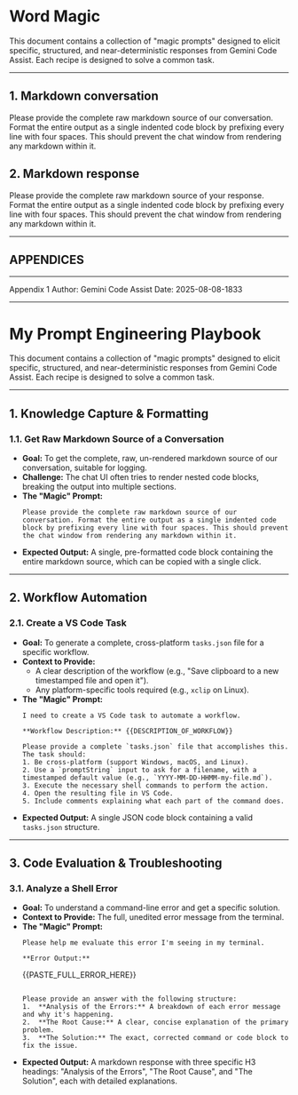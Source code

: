 # Word Magic

This document contains a collection of "magic prompts" designed to elicit specific, structured, and near-deterministic responses from Gemini Code Assist. Each recipe is designed to solve a common task.

---

## 1. Markdown conversation

Please provide the complete raw markdown source of our conversation. Format the entire output as a single indented code block by prefixing every line with four spaces. This should prevent the chat window from rendering any markdown within it.



## 2. Markdown response

Please provide the complete raw markdown source of your response. Format the entire output as a single indented code block by prefixing every line with four spaces. This should prevent the chat window from rendering any markdown within it.








---

## APPENDICES

---
Appendix 1
Author: Gemini Code Assist
Date: 2025-08-08-1833

---

# My Prompt Engineering Playbook

This document contains a collection of "magic prompts" designed to elicit specific, structured, and near-deterministic responses from Gemini Code Assist. Each recipe is designed to solve a common task.

---

## 1. Knowledge Capture & Formatting

### 1.1. Get Raw Markdown Source of a Conversation

*   **Goal:** To get the complete, raw, un-rendered markdown source of our conversation, suitable for logging.
*   **Challenge:** The chat UI often tries to render nested code blocks, breaking the output into multiple sections.
*   **The "Magic" Prompt:**
    ```
    Please provide the complete raw markdown source of our conversation. Format the entire output as a single indented code block by prefixing every line with four spaces. This should prevent the chat window from rendering any markdown within it.
    ```
*   **Expected Output:** A single, pre-formatted code block containing the entire markdown source, which can be copied with a single click.

---

## 2. Workflow Automation

### 2.1. Create a VS Code Task

*   **Goal:** To generate a complete, cross-platform `tasks.json` file for a specific workflow.
*   **Context to Provide:**
    *   A clear description of the workflow (e.g., "Save clipboard to a new timestamped file and open it").
    *   Any platform-specific tools required (e.g., `xclip` on Linux).
*   **The "Magic" Prompt:**
    ```
    I need to create a VS Code task to automate a workflow.

    **Workflow Description:** {{DESCRIPTION_OF_WORKFLOW}}

    Please provide a complete `tasks.json` file that accomplishes this. The task should:
    1. Be cross-platform (support Windows, macOS, and Linux).
    2. Use a `promptString` input to ask for a filename, with a timestamped default value (e.g., `YYYY-MM-DD-HHMM-my-file.md`).
    3. Execute the necessary shell commands to perform the action.
    4. Open the resulting file in VS Code.
    5. Include comments explaining what each part of the command does.
    ```
*   **Expected Output:** A single JSON code block containing a valid `tasks.json` structure.

---

## 3. Code Evaluation & Troubleshooting

### 3.1. Analyze a Shell Error

*   **Goal:** To understand a command-line error and get a specific solution.
*   **Context to Provide:** The full, unedited error message from the terminal.
*   **The "Magic" Prompt:**
    ```
    Please help me evaluate this error I'm seeing in my terminal.

    **Error Output:**
    ```
    {{PASTE_FULL_ERROR_HERE}}
    ```

    Please provide an answer with the following structure:
    1.  **Analysis of the Errors:** A breakdown of each error message and why it's happening.
    2.  **The Root Cause:** A clear, concise explanation of the primary problem.
    3.  **The Solution:** The exact, corrected command or code block to fix the issue.
    ```
*   **Expected Output:** A markdown response with three specific H3 headings: "Analysis of the Errors", "The Root Cause", and "The Solution", each with detailed explanations.

